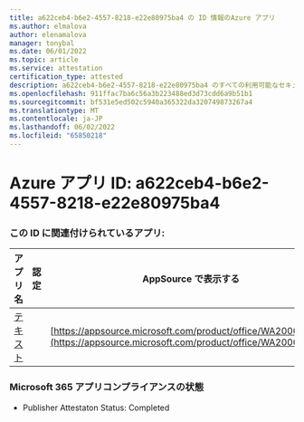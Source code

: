 ```yaml
---
title: a622ceb4-b6e2-4557-8218-e22e80975ba4 の ID 情報のAzure アプリ
ms.author: elmalova
author: elenamalova
manager: tonybal
ms.date: 06/01/2022
ms.topic: article
ms.service: attestation
certification_type: attested
description: a622ceb4-b6e2-4557-8218-e22e80975ba4 のすべての利用可能なセキュリティとコンプライアンス情報。
ms.openlocfilehash: 911ffac7ba6c56a3b223488ed3d73cdd6a9b51b1
ms.sourcegitcommit: bf531e5ed502c5940a365322da320749873267a4
ms.translationtype: MT
ms.contentlocale: ja-JP
ms.lasthandoff: 06/02/2022
ms.locfileid: "65850218"
---
```

# <a name="azure-app-id-a622ceb4-b6e2-4557-8218-e22e80975ba4"></a>Azure アプリ ID: a622ceb4-b6e2-4557-8218-e22e80975ba4


### <a name="apps-associated-with-this-id"></a>この ID に関連付けられているアプリ:
| **アプリ名** | **認定** | **AppSource で表示する** |
|--------------|---------------|-----------------------|
| [テキスト](../forward/WA200000383.md) |  | [https://appsource.microsoft.com/product/office/WA200000383](https://appsource.microsoft.com/product/office/WA200000383) |

### <a name="microsoft-365-app-compliance-status"></a>Microsoft 365 アプリコンプライアンスの状態
- Publisher Attestaton Status: Completed
